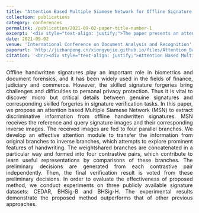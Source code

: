 ```yaml
---
title: "Attention Based Multiple Siamese Network for Offline Signature Verification"
collection: publications
category: conferences
permalink: /publication/2021-09-02-paper-title-number-1
excerpt: '<div style="text-align: justify;">The paper presents an attention - based Multiple Siamese Network for offline signature verification. It uses attention modules and contrastive pairs, and shows better performance than previous methods on multiple datasets.</div>'
date: 2021-09-02
venue: 'International Conference on Document Analysis and Recognition'
paperurl: 'http://jizhanpeng.cn/xiongyujie.github.io/files/Attention_Based_Multiple_Siamese_Network_for_Offline_Signature_Verification.pdf'
citation: '<br/><div style="text-align: justify;">Attention Based Multiple Siamese Network for Offline Signature Verification, Y.-J. Xiong* and S.-Y. Cheng, in Proceedings of the International Conference on Document Analysis and Recognition, (2021) pp. 337-349</div>'
---
```


<div style="text-align: justify;">Offline handwritten signatures play an important role in biometrics and document forensics, and it has been widely used in the fields of finance, judiciary and commerce. However, the skilled signature forgeries bring challenges and difficulties to personal privacy protection. Thus it is vital to discover micro but critical details between genuine signatures and corresponding skilled forgeries in signature verification tasks. In this paper, we propose an attention based Multiple Siamese Network (MSN) to extract discriminative information from offline handwritten signatures. MSN receives the reference and query signature images and their corresponding inverse images. The received images are fed to four parallel branches. We develop an effective attention module to transfer the information from original branches to inverse branches, which attempts to explore prominent features of handwriting. The weightshared branches are concatenated in a particular way and formed into four contrastive pairs, which contribute to learn useful representations by comparisons of these branches. The preliminary decisions are generated from each contrastive pair independently. Then, the final verification result is voted from these preliminary decisions. In order to evaluate the effectiveness of proposed method, we conduct experiments on three publicly available signature datasets: CEDAR, BHSig-B and BHSig-H. The experimental results demonstrate the proposed method outperforms that of other previous approaches.</div>

<br/>
